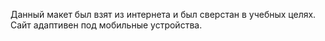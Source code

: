 Данный макет был взят из интернета и был сверстан в учебных целях. 
Сайт адаптивен под мобильные устройства.
